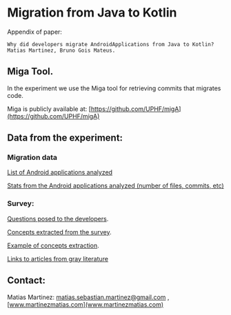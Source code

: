 # Migration from Java to Kotlin

Appendix of paper: 

```
Why did developers migrate AndroidApplications from Java to Kotlin? 
Matias Martinez, Bruno Gois Mateus.
```


## Miga Tool.

In the experiment we use the Miga tool for retrieving commits that migrates code.

Miga is publicly available at: [https://github.com/UPHF/migA](https://github.com/UPHF/migA)


## Data from the experiment:

### Migration data

[List of Android applications analyzed](./experiment_result/apps_analyzed.md)

[Stats from the Android applications analyzed (number of files, commits, etc)](/experiment_result/stats_android_dataset/README.md)

### Survey:

[Questions posed to the developers](./experiment_result/questions.md).

[Concepts extracted from the survey](./experiment_result/categories_and_concepts.md).

[Example of concepts extraction](./experiment_result/examples_extraction_concepts.md).

[Links to articles from gray literature](./experiment_result/gray_literature_links.md)

## Contact:

Matias Martinez:  matias.sebastian.martinez@gmail.com , [www.martinezmatias.com](www.martinezmatias.com)






